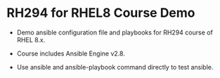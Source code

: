 # **RH294 for RHEL8 Course Demo** #

- Demo ansible configuration file and playbooks for RH294 course of RHEL 8.x.

- Course includes Ansible Engine v2.8.

- Use ansible and ansible-playbook command directly to test ansible.

